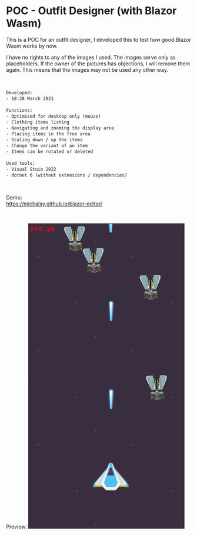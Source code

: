 # POC - Outfit Designer (with Blazor Wasm)
This is a POC for an outfit designer, I developed this to test how good Blazor Wasm works by now.


I have no rights to any of the images I used. The images serve only as placeholders. If the owner of the pictures has objections, I will remove them again. This means that the images may not be used any other way.

<br>

```
Developed:
- 18-28 March 2021

Functions:
- Optimised for desktop only (mouse)
- Clothing items listing
- Navigating and zooming the display area
- Placing items in the free area
- Scaling down / up the items
- Change the variant of an item
- Items can be rotated or deleted

Used tools:
- Visual Stuio 2022
- dotnet 6 (without extensions / dependencies)
```
<br>

Demo: <br>
https://michalsy.github.io/blazor-editor/

<br>

Preview:
![](./doc/preview.png "Preview")